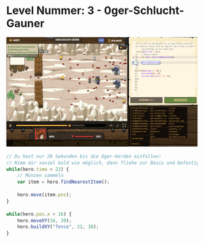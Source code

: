 # Level Nummer: 3 - 0ger-Schlucht-Gauner

![Screenshot of the level](welt4-level3.png)

```js
// Du hast nur 20 Sekunden bis die Oger-Horden einfallen!
// Nimm dir soviel Gold wie möglich, dann fliehe zur Basis und befestige sie mit einem Zaun!
while(hero.time < 22) {
    // Münzen sammeln
    var item = hero.findNearestItem();
    
    hero.move(item.pos);
}

while(hero.pos.x > 16) {
    hero.moveXY(16, 39);
    hero.buildXY("fence", 21, 38);
}
```
